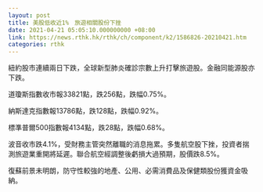 ```yaml
---
layout: post
title: 美股低收近1%　旅遊相關股份下挫
date: 2021-04-21 05:05:10.000000000 +08:00
link: https://news.rthk.hk/rthk/ch/component/k2/1586826-20210421.htm
categories: rthk
---
```


紐約股市連續兩日下跌，全球新型肺炎確診宗數上升打擊旅遊股。金融同能源股亦下跌。

道瓊斯指數收市報33821點，跌256點，跌幅0.75%。

納斯達克指數報13786點，跌128點，跌幅0.92%。

標準普爾500指數報4134點，跌28點，跌幅0.68%。

波音收市跌4.1%，受財務主管突然離職的消息拖累。多隻航空股下挫，投資者揣測旅遊業重開將延遲。聯合航空經調整後虧損大過預期，股價跌8.5%。

復蘇前景未明朗，防守性較強的地產、公用、必需消費品及保健類股份獲資金吸納。
